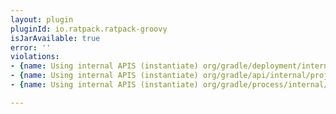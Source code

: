 ```yaml
---
layout: plugin
pluginId: io.ratpack.ratpack-groovy
isJarAvailable: true
error: ''
violations:
- {name: Using internal APIS (instantiate) org/gradle/deployment/internal/DeploymentRegistry}
- {name: Using internal APIS (instantiate) org/gradle/api/internal/project/ProjectInternal}
- {name: Using internal APIS (instantiate) org/gradle/process/internal/JavaExecHandleBuilder}

---
```

